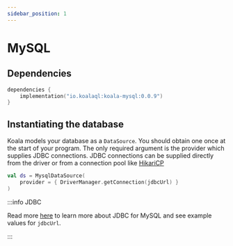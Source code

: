 ```yaml
---
sidebar_position: 1
---
```


# MySQL

## Dependencies

```kotlin title="build.gradle.kts"
dependencies {
    implementation("io.koalaql:koala-mysql:0.0.9")
}
```

## Instantiating the database

Koala models your database as a `DataSource`. You should obtain one once at the start of your program.
The only required argument is the provider which supplies JDBC connections.
JDBC connections can be supplied directly from the driver or from a connection pool like [HikariCP](https://github.com/brettwooldridge/HikariCP)

```kotlin
val ds = MysqlDataSource(
    provider = { DriverManager.getConnection(jdbcUrl) }
)
```

:::info JDBC

Read more [here](https://docs.oracle.com/javase/tutorial/jdbc/basics/connecting.html)
to learn more about JDBC for MySQL and see example values for `jdbcUrl`.

:::
